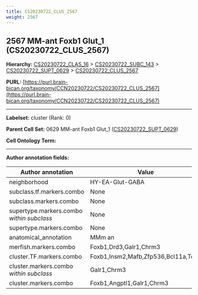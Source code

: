 ```yaml
---
title: CS20230722_CLUS_2567
weight: 2567
---
```

## 2567 MM-ant Foxb1 Glut_1 (CS20230722_CLUS_2567)
<b>Hierarchy: </b>
[CS20230722_CLAS_16](../CS20230722_CLAS_16) >
[CS20230722_SUBC_143](../CS20230722_SUBC_143) >
[CS20230722_SUPT_0629](../CS20230722_SUPT_0629) >
[CS20230722_CLUS_2567](../CS20230722_CLUS_2567)

**PURL:** [https://purl.brain-bican.org/taxonomy/CCN20230722/CS20230722_CLUS_2567](https://purl.brain-bican.org/taxonomy/CCN20230722/CS20230722_CLUS_2567)

---


**Labelset:** cluster (Rank: 0)

**Parent Cell Set:** 0629 MM-ant Foxb1 Glut_1 ([CS20230722_SUPT_0629](../CS20230722_SUPT_0629))



**Cell Ontology Term:** 

[MARKER GENES.]: #


---

[TRANSFERRED ANNOTATIONS.]: #


[AUTHOR ANNOTATION FIELDS.]: #


**Author annotation fields:**

| Author annotation | Value |
|-------------------|-------|
|neighborhood|HY-EA-Glut-GABA|
|subclass.tf.markers.combo|None|
|subclass.markers.combo|None|
|supertype.markers.combo _within subclass_|None|
|supertype.markers.combo|None|
|anatomical_annotation|MMm an|
|merfish.markers.combo|Foxb1,Drd3,Galr1,Chrm3|
|cluster.TF.markers.combo|Foxb1,Insm2,Mafb,Zfp536,Bcl11a,Tox3|
|cluster.markers.combo _within subclass_|Galr1,Chrm3|
|cluster.markers.combo|Foxb1,Angptl1,Galr1,Chrm3|
